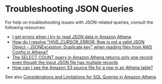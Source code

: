 # Troubleshooting JSON Queries<a name="json-troubleshooting"></a>

For help on troubleshooting issues with JSON\-related queries, consult the following resources:
+ [I get errors when I try to read JSON data in Amazon Athena](http://aws.amazon.com/premiumsupport/knowledge-center/error-json-athena/)
+ [How do I resolve "HIVE\_CURSOR\_ERROR: Row is not a valid JSON Object \- JSONException: Duplicate key" when reading files from AWS Config in Athena?](http://aws.amazon.com/premiumsupport/knowledge-center/json-duplicate-key-error-athena-config/)
+ [The SELECT COUNT query in Amazon Athena returns only one record even though the input JSON file has multiple records](http://aws.amazon.com/premiumsupport/knowledge-center/select-count-query-athena-json-records/)
+ [How can I see the Amazon S3 source file for a row in an Athena table?](http://aws.amazon.com/premiumsupport/knowledge-center/find-s3-source-file-athena-table-row/)

See also [Considerations and Limitations for SQL Queries in Amazon Athena](other-notable-limitations.md)\.